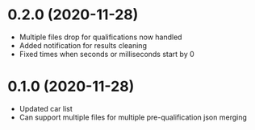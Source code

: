# 0.2.0 (2020-11-28)

- Multiple files drop for qualifications now handled
- Added notification for results cleaning
- Fixed times when seconds or milliseconds start by 0

# 0.1.0 (2020-11-28)

- Updated car list
- Can support multiple files for multiple pre-qualification json merging
